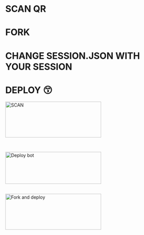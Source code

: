 # SCAN QR 
# FORK
# CHANGE SESSION.JSON WITH YOUR SESSION 
# DEPLOY 😙


<a href="https://replit.com/@DGXeon/Doge-Bot-Qr-Code-Generator?v=1"><img align="center" src="https://i.imgur.com/f6aQmUv.jpeg" alt="SCAN" height="112" width="300" /></a>
<br>
<div>
<br>
  
<a href="https://dashboard.heroku.com/new?button-url=https%3A%2F%2Fgithub.com%2F4IDTS%2Flasabot1&template=https%3A%2F%2Fgithub.com%2F4IDTS%2Flasabotv1%2F" target="blank"><img align="center" src="https://i.imgur.com/uOP9Trm.jpeg" alt="Deploy bot" height="100" width="300" /></a>
  <div>
<br>
<a href="https://github.com/4IDTS/LASABOTV1/fork"><img align="center" src="https://i.imgur.com/rWRVjeu.jpeg" alt="Fork and deploy" height="112" width="300" /></a>
<div>
  
